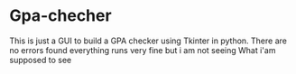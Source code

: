 # Gpa-checher
This is just a GUI to build a GPA checker using Tkinter in python.
There are no errors found everything runs very fine but i am not seeing
What i'am supposed to see
